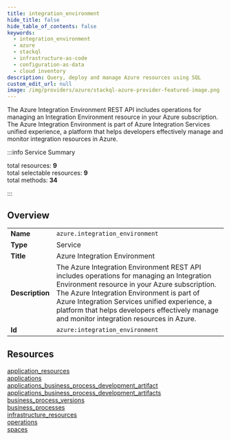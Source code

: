 ```yaml
---
title: integration_environment
hide_title: false
hide_table_of_contents: false
keywords:
  - integration_environment
  - azure
  - stackql
  - infrastructure-as-code
  - configuration-as-data
  - cloud inventory
description: Query, deploy and manage Azure resources using SQL
custom_edit_url: null
image: /img/providers/azure/stackql-azure-provider-featured-image.png
---
```


The Azure Integration Environment REST API includes operations for managing an Integration Environment resource in your Azure subscription. The Azure Integration Environment is part of Azure Integration Services unified experience, a platform that helps developers effectively manage and monitor integration resources in Azure.  
    
:::info Service Summary

<div class="row">
<div class="providerDocColumn">
<span>total resources:&nbsp;<b>9</b></span><br />
<span>total selectable resources:&nbsp;<b>9</b></span><br />
<span>total methods:&nbsp;<b>34</b></span><br />
</div>
</div>

:::

## Overview
<table><tbody>
<tr><td><b>Name</b></td><td><code>azure.integration_environment</code></td></tr>
<tr><td><b>Type</b></td><td>Service</td></tr>
<tr><td><b>Title</b></td><td>Azure Integration Environment</td></tr>
<tr><td><b>Description</b></td><td>The Azure Integration Environment REST API includes operations for managing an Integration Environment resource in your Azure subscription. The Azure Integration Environment is part of Azure Integration Services unified experience, a platform that helps developers effectively manage and monitor integration resources in Azure.</td></tr>
<tr><td><b>Id</b></td><td><code>azure:integration_environment</code></td></tr>
</tbody></table>

## Resources
<div class="row">
<div class="providerDocColumn">
<a href="/providers/azure/integration_environment/application_resources/">application_resources</a><br />
<a href="/providers/azure/integration_environment/applications/">applications</a><br />
<a href="/providers/azure/integration_environment/applications_business_process_development_artifact/">applications_business_process_development_artifact</a><br />
<a href="/providers/azure/integration_environment/applications_business_process_development_artifacts/">applications_business_process_development_artifacts</a><br />
<a href="/providers/azure/integration_environment/business_process_versions/">business_process_versions</a><br />
</div>
<div class="providerDocColumn">
<a href="/providers/azure/integration_environment/business_processes/">business_processes</a><br />
<a href="/providers/azure/integration_environment/infrastructure_resources/">infrastructure_resources</a><br />
<a href="/providers/azure/integration_environment/operations/">operations</a><br />
<a href="/providers/azure/integration_environment/spaces/">spaces</a><br />
</div>
</div>
